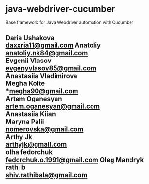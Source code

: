 # java-webdriver-cucumber

Base framework for Java Webdriver automation with Cucumber

Daria Ushakova \
daxxria11@gmail.com
Anatoliy \
anatoliy.nk84@gmail.com \
Evgenii Vlasov \
evgenyvlasov85@gmail.com \
Anastasiia Vladimirova \
Megha Kolte \
*megha90@gmail.com\
Artem Oganesyan \
artem.oganesyan@gmail.com\
Anastasiia Kiian \
Maryna Palii \
nomerovska@gmail.com \
Arthy Jk \
arthyjk@gmail.com \
olha fedorchuk \
fedorchuk.o.1991@gmail.com
Oleg Mandryk \
rathi b \
shiv.rathibala@gmail.com
---------
